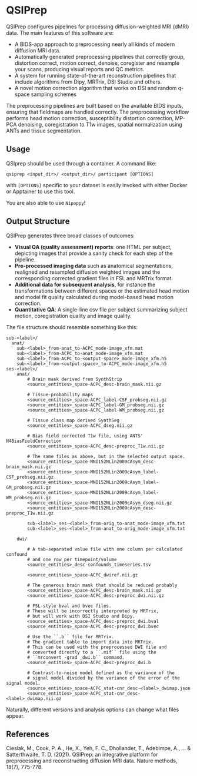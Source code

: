 # QSIPrep

QSIPrep configures pipelines for processing diffusion-weighted MRI
(dMRI) data. The main features of this software are:
- A BIDS-app approach to preprocessing nearly all kinds of modern
  diffusion MRI data.
- Automatically generated preprocessing pipelines that correctly
  group, distortion correct, motion correct, denoise, coregister and
  resample your scans, producing visual reports and QC metrics.
- A system for running state-of-the-art reconstruction pipelines that
  include algorithms from Dipy, MRTrix, DSI Studio and others.
- A novel motion correction algorithm that works on DSI and random
  q-space sampling schemes

The preprocessing pipelines are built based on the available BIDS
inputs, ensuring that fieldmaps are handled correctly. The
preprocessing workflow performs head motion correction, susceptibility
distortion correction, MP-PCA denoising, coregistration to T1w images,
spatial normalization using ANTs and tissue segmentation.

## Usage

QSIprep should be used through a container. A command like:

`qsiprep <input_dir>/ <output_dir>/ participant [OPTIONS]`

with `[OPTIONS]` specific to your dataset is easily invoked with
either Docker or Apptainer to use this tool.

You are also able to use `Nipoppy`!

## Output Structure

QSIPrep generates three broad classes of outcomes:

- **Visual QA (quality assessment) reports**: one HTML per subject,
  depicting images that provide a sanity check for each step of the
  pipeline.
- **Pre-processed imaging data** such as anatomical segmentations,
  realigned and resampled diffusion weighted images and the
  corresponding corrected gradient files in FSL and MRTrix format.
- **Additional data for subsequent analysis**, for instance the
  transformations between different spaces or the estimated head
  motion and model fit quality calculated during model-based head
  motion correction.
- **Quantitative QA**: A single-line csv file per subject summarizing
  subject motion, coregistration quality and image quality.

The file structure should resemble something like this:
```
sub-<label>/
  anat/
	sub-<label>_from-anat_to-ACPC_mode-image_xfm.mat
	sub-<label>_from-ACPC_to-anat_mode-image_xfm.mat
	sub-<label>_from-ACPC_to-<output-space>_mode-image_xfm.h5
	sub-<label>_from-<output-space>_to-ACPC_mode-image_xfm.h5
ses-<label>/
	anat/
		# Brain mask derived from SynthStrip
		<source_entities>_space-ACPC_desc-brain_mask.nii.gz

		# Tissue-probability maps
		<source_entities>_space-ACPC_label-CSF_probseg.nii.gz
		<source_entities>_space-ACPC_label-GM_probseg.nii.gz
		<source_entities>_space-ACPC_label-WM_probseg.nii.gz

		# Tissue class map derived SynthSeg
		<source_entities>_space-ACPC_dseg.nii.gz

		# Bias field corrected T1w file, using ANTS' N4BiasFieldCorrection
		<source_entities>_space-ACPC_desc-preproc_T1w.nii.gz

		# The same files as above, but in the selected output space.
		<source_entities>_space-MNI152NLin2009cAsym_desc-brain_mask.nii.gz
		<source_entities>_space-MNI152NLin2009cAsym_label-CSF_probseg.nii.gz
		<source_entities>_space-MNI152NLin2009cAsym_label-GM_probseg.nii.gz
		<source_entities>_space-MNI152NLin2009cAsym_label-WM_probseg.nii.gz
		<source_entities>_space-MNI152NLin2009cAsym_dseg.nii.gz
		<source_entities>_space-MNI152NLin2009cAsym_desc-preproc_T1w.nii.gz

		sub-<label>_ses-<label>_from-orig_to-anat_mode-image_xfm.txt
		sub-<label>_ses-<label>_from-anat_to-orig_mode-image_xfm.txt

	dwi/

		# A tab-separated value file with one column per calculated confound
		# and one row per timepoint/volume
		<source_entities>_desc-confounds_timeseries.tsv

		<source_entities>_space-ACPC_dwiref.nii.gz

		# The generous brain mask that should be reduced probably
		<source_entities>_space-ACPC_desc-brain_mask.nii.gz
		<source_entities>_space-ACPC_desc-preproc_dwi.nii.gz

		# FSL-style bval and bvec files.
		# These will be incorrectly interpreted by MRTrix,
		# but will work with DSI Studio and Dipy.
		<source_entities>_space-ACPC_desc-preproc_dwi.bval
		<source_entities>_space-ACPC_desc-preproc_dwi.bvec

		# Use the ``.b`` file for MRTrix.
		# The gradient table to import data into MRTrix.
		# This can be used with the preprocessed DWI file and
		# converted directly to a ``.mif`` file using the
		# ``mrconvert -grad _dwi.b`` command.
		<source_entities>_space-ACPC_desc-preproc_dwi.b

		# Contrast-to-noise model defined as the variance of the
		# signal model divided by the variance of the error of the signal model.
		<source_entities>_space-ACPC_stat-cnr_desc-<label>_dwimap.json
		<source_entities>_space-ACPC_stat-cnr_desc-<label>_dwimap.nii.gz
```

Naturally, different versions and analysis options can change what
files appear.

## References

Cieslak, M., Cook, P. A., He, X., Yeh, F. C., Dhollander, T.,
Adebimpe, A., ... & Satterthwaite, T. D. (2021). QSIPrep: an
integrative platform for preprocessing and reconstructing diffusion
MRI data. Nature methods, 18(7), 775-778.
